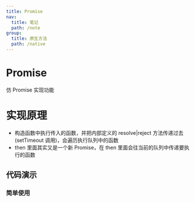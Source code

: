 ```yaml
---
title: Promise
nav:
  title: 笔记
  path: /note
group:
  title: 原生方法
  path: /native
---
```


# Promise

仿 Promise 实现功能

# 实现原理

- 构造函数中执行传入的函数，并把内部定义的 resolve|reject 方法传递过去(setTimeout 调用)，会遍历执行队列中的函数
- then 里面其实又是一个新 Promise，在 then 里面会往当前的队列中传递要执行的函数

## 代码演示

### 简单使用

<code src="./demo/demo1.tsx" />
